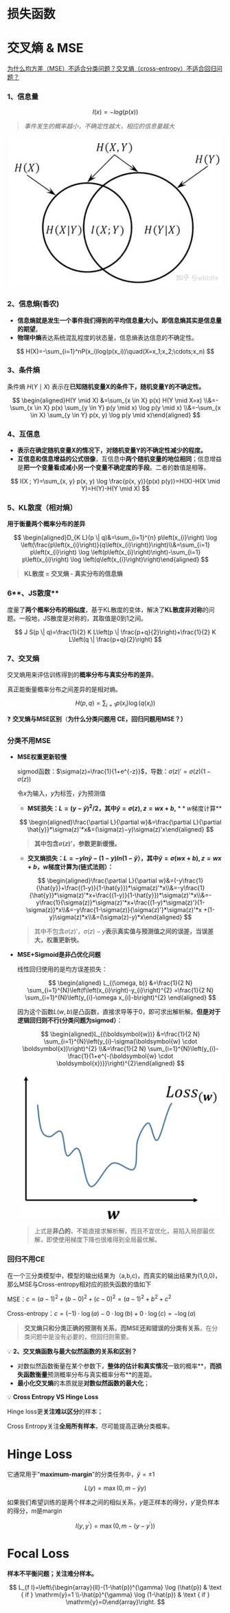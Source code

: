 # 损失函数

# **交叉熵 & MSE**

[](https://zhongqiang.blog.csdn.net/article/details/115603924?spm=1001.2101.3001.6650.2&utm_medium=distribute.pc_relevant.none-task-blog-2%7Edefault%7ECTRLIST%7Edefault-2-115603924-blog-123700552.pc_relevant_multi_platform_whitelistv1&depth_1-utm_source=distribute.pc_relevant.none-task-blog-2%7Edefault%7ECTRLIST%7Edefault-2-115603924-blog-123700552.pc_relevant_multi_platform_whitelistv1&utm_relevant_index=5)

[为什么均方差（MSE）不适合分类问题？交叉熵（cross-entropy）不适合回归问题？](https://www.cnblogs.com/USTC-ZCC/p/13219281.html)

### 1、信息量

$$
I(x)=-log(p(x))
$$



> *事件发生的概率越小，不确定性越大，相应的信息量越大*
> 

![Untitled](https://github.com/xucong1018/xucong1018.github.io/blob/master/img/损失函数/Untitled.png?raw=true)

### 2、信息熵(香农)

- **信息熵就是发生一个事件我们得到的平均信息量大小。即信息熵其实是信息量的期望**。
- **物理中熵**表达系统混乱程度的状态量，信息熵表达信息的不确定性。

$$
H(X)=-\sum_{i=1}^nP(x_i)log(p(x_i))\quad(X=x_1;x_2;\cdots;x_n)
$$

### 3、**条件熵**

条件熵 $H(Y \mid X)$ 表示在**已知随机变量X的条件下，随机变量Y的不确定性。**

$$
\begin{aligned}H(Y \mid X) &=\sum_{x \in X} p(x) H(Y \mid X=x) \\&=-\sum_{x \in X} p(x) \sum_{y \in Y} p(y \mid x) \log p(y \mid x) \\&=-\sum_{x \in X} \sum_{y \in Y} p(x, y) \log p(y \mid x)\end{aligned}
$$

### 4、互信息

- **表示在确定随机变量X的情况下，对随机变量Y的不确定性减少的程度。**
- **互信息和信息增益的公式很像**，互信息中**两个随机变量的地位相同**；信息增益是**把一个变量看成减小另一个变量不确定度的手段**。二者的数值是相等。

$$
I(X ; Y)=\sum_{x, y} p(x, y) \log \frac{p(x, y)}{p(x) p(y)}=H(X)-H(X \mid Y)=H(Y)-H(Y \mid X)
$$

### 5、KL散度（相对熵）

**用于衡量两个概率分布的差异**

$$
\begin{aligned}D_{K L}(p \| q)&=\sum_{i=1}^{n} p\left(x_{i}\right) \log \left(\frac{p\left(x_{i}\right)}{q\left(x_{i}\right)}\right)\\&=\sum_{i=1} p\left(x_{i}\right) \log \left(p\left(x_{i}\right)\right)-\sum_{i=1} p\left(x_{i}\right) \log \left(q\left(x_{i}\right)\right)\end{aligned}
$$

> **KL散度 = 交叉熵 - 真实分布的信息熵**
> 

### 6**、JS散度**

度量了**两个概率分布的相似度**，基于KL散度的变体，解决了**KL散度非对称**的问题。一般地，JS散度是对称的，其取值是0到1之间。

$$
J S(p \| q)=\frac{1}{2} K L\left(p \| \frac{p+q}{2}\right)+\frac{1}{2} K L\left(q \| \frac{p+q}{2}\right)
$$

### 7、交叉熵

交叉熵用来评估训练得到的**概率分布与真实分布的差异**。

真正能衡量概率分布之间差异的是相对熵。

$$
H(p,q)=\sum_{i=1} p\left(x_{i}\right) \log \left(q\left(x_{i}\right)\right)
$$

❓ **交叉熵与MSE区别**（**为什么分类问题用 CE，回归问题用MSE？）**

### 分类**不用MSE**

- **MSE权重更新较慢**
    
    sigmod函数：$\sigma(z)=\frac{1}{1+e^{-z}}$，导数：$\sigma(z)'=\sigma(z)(1-\sigma(z))$
    
    令$x$为输入，$y$为标签，$\hat{y}$为预测值
    
    - **MSE损失：$L=(y-\hat{y})^2/2$，其中$\hat{y}=\sigma(z),z=wx+b$,**  $**w$梯度计算**
    
    $$
    \begin{aligned}\frac{\partial L}{\partial w}&=\frac{\partial L}{\partial \hat{y}}*\sigma(z)'*x&=(\sigma(z)−y)\sigma(z)'x\end{aligned}
    $$
    
    > **其中包含$\sigma(z)’$，参数更新缓慢。**
    > 
    - **交叉熵损失：$L=-yln\hat{y}-(1-y)ln(1-\hat{y}）$，其中$\hat{y}=\sigma(wx+b),z=wx+b$，$w$梯度计算为(链式法则）：**
    
    $$
    \begin{aligned}\frac{\partial L}{\partial w}&=(-y\frac{1}{\hat{y}}+\frac{(1-y)}{1-\hat{y}})*\sigma(z)'*x\\&=-y\frac{1}{\hat{y}}*\sigma(z)'*x+\frac{(1-y)}{1-\hat{y}})*\sigma(z)'*x\\&=-y\frac{1}{\sigma(z)}*\sigma(z)'*x+\frac{(1-y)*\sigma(z)'}{1-\sigma(z)}*x\\&=-y\frac{1-\sigma(z)}{\sigma(z)'}*\sigma(z)'*x +(1-y)\sigma(z)*x\\&=(\sigma(z)-y)*x\end{aligned}
    $$
    
    > 其中不包含$\sigma(z)’$，$\sigma(z)-y$**表示真实值与预测值之间的误差，当误差大，权重更新快。**
    > 
    
- ****MSE+Sigmoid是非凸优化问题****
    
    线性回归使用的是均方误差损失：
    
    $$
    \begin{aligned}
    L_{(\omega, b)} &=\frac{1}{2 N} \sum_{i=1}^{N}\left(f\left(x_{i}\right)-y_{i}\right)^{2} 
    =\frac{1}{2 N} \sum_{i=1}^{N}\left(y_{i}-\omega x_{i}-b\right)^{2}
    \end{aligned}
    $$
    
    因为这个函数$L(w,b)$是凸函数，直接求导等于0，即可求出解析解。**但是对于逻辑回归则不行(分类问题为sigmod）**：
    
    $$
    \begin{aligned}L_{(\boldsymbol{w})} &=\frac{1}{2 N} \sum_{i=1}^{N}\left(y_{i}-\sigma(\boldsymbol{w} \cdot \boldsymbol{x})\right)^{2} \\&=\frac{1}{2 N} \sum_{i=1}^{N}\left(y_{i}-\frac{1}{1+e^{-(\boldsymbol{w} \cdot \boldsymbol{x})}}\right)^{2}\end{aligned}
    $$
    
    ![Untitled](https://github.com/xucong1018/xucong1018.github.io/blob/master/img/损失函数/Untitled%201.png?raw=true)
    
    > 上式是**非凸的**，不能直接求解析解，而且不宜优化，易陷入局部最优解，即使使用梯度下降也很难得到全局最优解。
    > 

### 回归不用CE

在一个三分类模型中，模型的输出结果为（a,b,c)，而真实的输出结果为(1,0,0)，那么MSE与Cross-entropy相对应的损失函数的值如下

MSE：$c=(a-1)^{2}+(b-0)^{2}+(c-0)^{2}=(a-1)^{2}+b^{2}+c^{2}$

Cross-entropy：$c=(-1) \cdot \log (a)-0 \cdot \log (b)+0 \cdot \log (c)=-\log (a)$

> **交叉熵只和分类正确的预测有关系，而MSE还和错误的分类有关系**，在分类问题中是没有必要的，但回归则需要。
> 

💡 **2、交叉熵函数与最大似然函数的关系和区别？**

- 对数似然函数衡量在某个参数下，**整体的估计和真实情况**一致的概率**，**而损失函数衡量**预测概率分布与真实概率分布**的差距。
- **最小化交叉熵**的本质就是**对数似然函数的最大化**；

💡 **Cross Entropy VS Hinge Loss**

Hinge loss更**关注难以区分**的样本；

Cross Entropy关注**全局所有样本**，尽可能提高正确分类概率。


# Hinge Loss

它通常用于"**maximum-margin**"的分类任务中，$\hat{y}=\pm1$

$$
L(y)=\max (0,m-\hat{y} y)
$$

如果我们希望训练的是两个样本之间的相似关系，$y$是正样本的得分，$y'$是负样本的得分，$m$是margin

$$
l\left(y, y^{\prime}\right)=\max \left(0, m-(y-y^{\prime})\right)
$$

# Focal Loss

**样本不平衡问题；关注难分样本。**

$$
L_{f l}=\left\{\begin{array}{ll}-(1-\hat{p})^{\gamma} \log (\hat{p}) & \text { if } \mathrm{y}=1 \\-\hat{p}^{\gamma} \log (1-\hat{p}) & \text { if } \mathrm{y}=0\end{array}\right.
$$